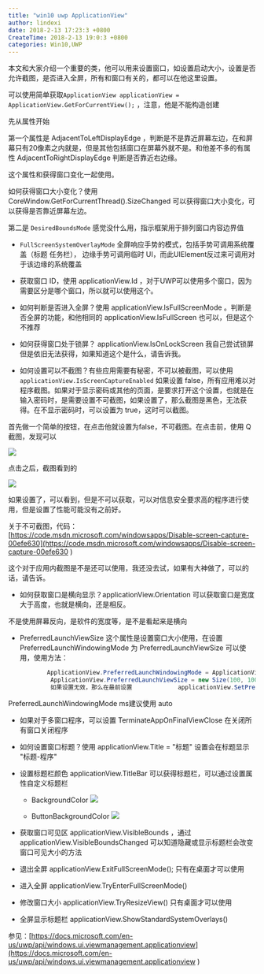 ```yaml
---
title: "win10 uwp ApplicationView"
author: lindexi
date: 2018-2-13 17:23:3 +0800
CreateTime: 2018-2-13 19:0:3 +0800
categories: Win10,UWP
---
```


本文和大家介绍一个重要的类，他可以用来设置窗口，如设置启动大小，设置是否允许截图，是否进入全屏，所有和窗口有关的，都可以在他这里设置。

<!--more-->



<div id="toc"></div>

可以使用简单获取`ApplicationView applicationView = ApplicationView.GetForCurrentView();` ，注意，他是不能构造创建

先从属性开始

第一个属性是 AdjacentToLeftDisplayEdge ，判断是不是靠近屏幕左边，在和屏幕只有20像素之内就是，但是其他包括窗口在屏幕外就不是。和他差不多的有属性 AdjacentToRightDisplayEdge 判断是否靠近右边缘。

这个属性和获得窗口变化一起使用。

如何获得窗口大小变化？使用 CoreWindow.GetForCurrentThread().SizeChanged 可以获得窗口大小变化，可以获得是否靠近屏幕左边。

第二是 `DesiredBoundsMode` 感觉没什么用，指示框架用于排列窗口内容边界值

 - `FullScreenSystemOverlayMode` 全屏响应手势的模式，包括手势可调用系统覆盖（标题 任务栏）， 边缘手势可调用临时 UI，而此UIElement反过来可调用对于该边缘的系统覆盖

 - 获取窗口 ID，使用 applicationView.Id ，对于UWP可以使用多个窗口，因为需要区分是哪个窗口，所以就可以使用这个。

 - 如何判断是否进入全屏？使用 applicationView.IsFullScreenMode 。判断是否全屏的功能，和他相同的 applicationView.IsFullScreen 也可以，但是这个不推荐

 - 如何获得窗口处于锁屏？ applicationView.IsOnLockScreen 我自己尝试锁屏但是依旧无法获得，如果知道这个是什么，请告诉我。

 - 如何设置可以不截图？有些应用需要有秘密，不可以被截图，可以使用`applicationView.IsScreenCaptureEnabled` 如果设置 false，所有应用难以对程序截图。如果对于显示密码或其他的页面，是要求打开这个设置，也就是在输入密码时，是需要设置不可截图，如果设置了，那么截图是黑色，无法获得。在不显示密码时，可以设置为 true，这时可以截图。

 首先做一个简单的按钮，在点击他就设置为false，不可截图。在点击前，使用 Q 截图，发现可以

 ![](http://7xqpl8.com1.z0.glb.clouddn.com/AwCCAwMAItoFADbzBgABAAQArj4BAGZDAgBo6AkA6Nk%3D%2F2017429512.jpg)

 点击之后，截图看到的

 ![](http://7xqpl8.com1.z0.glb.clouddn.com/AwCCAwMAItoFADbzBgABAAQArj4BAGZDAgBo6AkA6Nk%3D%2F201742962.jpg)

 如果设置了，可以看到，但是不可以获取，可以对信息安全要求高的程序进行使用，但是设置了性能可能没有之前好。

 关于不可截图，代码：[https://code.msdn.microsoft.com/windowsapps/Disable-screen-capture-00efe630](https://code.msdn.microsoft.com/windowsapps/Disable-screen-capture-00efe630 )

 这个对于应用内截图是不是还可以使用，我还没去试，如果有大神做了，可以的话，请告诉。

 - 如何获取窗口是横向显示？applicationView.Orientation 可以获取窗口是宽度大于高度，也就是横向，还是相反。

 不是使用屏幕反向，是软件的宽度等，是不是看起来是横向

 - PreferredLaunchViewSize 这个属性是设置窗口大小使用，在设置 PreferredLaunchWindowingMode 为 PreferredLaunchViewSize 可以使用，使用方法：


```csharp
           ApplicationView.PreferredLaunchWindowingMode = ApplicationViewWindowingMode.PreferredLaunchViewSize;
            ApplicationView.PreferredLaunchViewSize = new Size(100, 100);
            如果设置无效，那么在最前设置             applicationView.SetPreferredMinSize(new Size(100,100)); 

```

 PreferredLaunchWindowingMode ms建议使用 auto

 - 如果对于多窗口程序，可以设置 TerminateAppOnFinalViewClose 在关闭所有窗口关闭程序

 - 如何设置窗口标题？使用 applicationView.Title = "标题" 设置会在标题显示 "标题-程序"

 - 设置标题栏颜色 applicationView.TitleBar 可以获得标题栏，可以通过设置属性自定义标题栏

   - BackgroundColor ![](http://7xqpl8.com1.z0.glb.clouddn.com/AwCCAwMAItoFADbzBgABAAQArj4BAGZDAgBo6AkA6Nk%3D%2F20174292037.jpg)

   - ButtonBackgroundColor ![](http://7xqpl8.com1.z0.glb.clouddn.com/AwCCAwMAItoFADbzBgABAAQArj4BAGZDAgBo6AkA6Nk%3D%2F20174292343.jpg)

 - 获取窗口可见区 applicationView.VisibleBounds ，通过 applicationView.VisibleBoundsChanged 可以知道隐藏或显示标题栏会改变窗口可见大小的方法

 - 退出全屏  applicationView.ExitFullScreenMode(); 只有在桌面才可以使用

 - 进入全屏 applicationView.TryEnterFullScreenMode()

 - 修改窗口大小 applicationView.TryResizeView() 只有桌面才可以使用

 - 全屏显示标题栏 applicationView.ShowStandardSystemOverlays() 




参见：[https://docs.microsoft.com/en-us/uwp/api/windows.ui.viewmanagement.applicationview](https://docs.microsoft.com/en-us/uwp/api/windows.ui.viewmanagement.applicationview )


